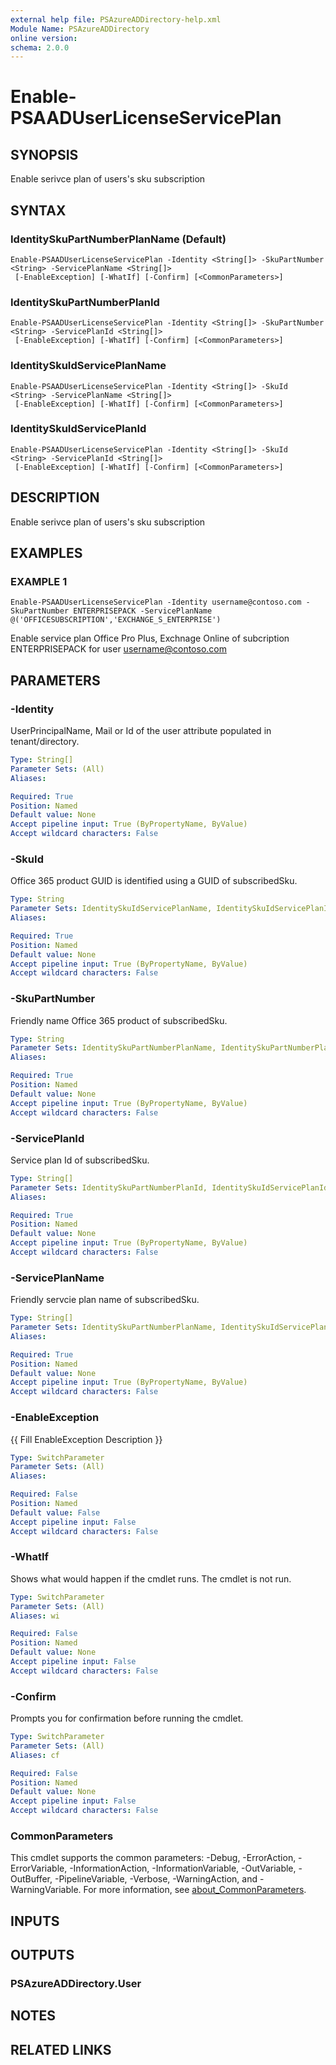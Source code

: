 ```yaml
---
external help file: PSAzureADDirectory-help.xml
Module Name: PSAzureADDirectory
online version:
schema: 2.0.0
---
```


# Enable-PSAADUserLicenseServicePlan

## SYNOPSIS
Enable serivce plan of users's sku subscription

## SYNTAX

### IdentitySkuPartNumberPlanName (Default)
```
Enable-PSAADUserLicenseServicePlan -Identity <String[]> -SkuPartNumber <String> -ServicePlanName <String[]>
 [-EnableException] [-WhatIf] [-Confirm] [<CommonParameters>]
```

### IdentitySkuPartNumberPlanId
```
Enable-PSAADUserLicenseServicePlan -Identity <String[]> -SkuPartNumber <String> -ServicePlanId <String[]>
 [-EnableException] [-WhatIf] [-Confirm] [<CommonParameters>]
```

### IdentitySkuIdServicePlanName
```
Enable-PSAADUserLicenseServicePlan -Identity <String[]> -SkuId <String> -ServicePlanName <String[]>
 [-EnableException] [-WhatIf] [-Confirm] [<CommonParameters>]
```

### IdentitySkuIdServicePlanId
```
Enable-PSAADUserLicenseServicePlan -Identity <String[]> -SkuId <String> -ServicePlanId <String[]>
 [-EnableException] [-WhatIf] [-Confirm] [<CommonParameters>]
```

## DESCRIPTION
Enable serivce plan of users's sku subscription

## EXAMPLES

### EXAMPLE 1
```
Enable-PSAADUserLicenseServicePlan -Identity username@contoso.com -SkuPartNumber ENTERPRISEPACK -ServicePlanName @('OFFICESUBSCRIPTION','EXCHANGE_S_ENTERPRISE')
```

Enable service plan Office Pro Plus, Exchnage Online  of subcription ENTERPRISEPACK for user username@contoso.com

## PARAMETERS

### -Identity
UserPrincipalName, Mail or Id of the user attribute populated in tenant/directory.

```yaml
Type: String[]
Parameter Sets: (All)
Aliases:

Required: True
Position: Named
Default value: None
Accept pipeline input: True (ByPropertyName, ByValue)
Accept wildcard characters: False
```

### -SkuId
Office 365 product GUID is identified using a GUID of subscribedSku.

```yaml
Type: String
Parameter Sets: IdentitySkuIdServicePlanName, IdentitySkuIdServicePlanId
Aliases:

Required: True
Position: Named
Default value: None
Accept pipeline input: True (ByPropertyName, ByValue)
Accept wildcard characters: False
```

### -SkuPartNumber
Friendly name Office 365 product of subscribedSku.

```yaml
Type: String
Parameter Sets: IdentitySkuPartNumberPlanName, IdentitySkuPartNumberPlanId
Aliases:

Required: True
Position: Named
Default value: None
Accept pipeline input: True (ByPropertyName, ByValue)
Accept wildcard characters: False
```

### -ServicePlanId
Service plan Id of subscribedSku.

```yaml
Type: String[]
Parameter Sets: IdentitySkuPartNumberPlanId, IdentitySkuIdServicePlanId
Aliases:

Required: True
Position: Named
Default value: None
Accept pipeline input: True (ByPropertyName, ByValue)
Accept wildcard characters: False
```

### -ServicePlanName
Friendly servcie plan name of subscribedSku.

```yaml
Type: String[]
Parameter Sets: IdentitySkuPartNumberPlanName, IdentitySkuIdServicePlanName
Aliases:

Required: True
Position: Named
Default value: None
Accept pipeline input: True (ByPropertyName, ByValue)
Accept wildcard characters: False
```

### -EnableException
{{ Fill EnableException Description }}

```yaml
Type: SwitchParameter
Parameter Sets: (All)
Aliases:

Required: False
Position: Named
Default value: False
Accept pipeline input: False
Accept wildcard characters: False
```

### -WhatIf
Shows what would happen if the cmdlet runs.
The cmdlet is not run.

```yaml
Type: SwitchParameter
Parameter Sets: (All)
Aliases: wi

Required: False
Position: Named
Default value: None
Accept pipeline input: False
Accept wildcard characters: False
```

### -Confirm
Prompts you for confirmation before running the cmdlet.

```yaml
Type: SwitchParameter
Parameter Sets: (All)
Aliases: cf

Required: False
Position: Named
Default value: None
Accept pipeline input: False
Accept wildcard characters: False
```

### CommonParameters
This cmdlet supports the common parameters: -Debug, -ErrorAction, -ErrorVariable, -InformationAction, -InformationVariable, -OutVariable, -OutBuffer, -PipelineVariable, -Verbose, -WarningAction, and -WarningVariable. For more information, see [about_CommonParameters](http://go.microsoft.com/fwlink/?LinkID=113216).

## INPUTS

## OUTPUTS

### PSAzureADDirectory.User
## NOTES

## RELATED LINKS
